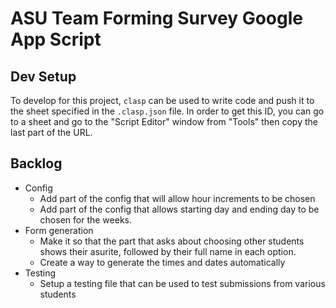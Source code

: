# ASU Team Forming Survey Google App Script

## Dev Setup

To develop for this project, `clasp` can be used to write code and push it to the sheet specified in the `.clasp.json` file. In order to get this ID, you can go to a sheet and go to the "Script Editor" window from "Tools" then copy the last part of the URL.

## Backlog

- Config
   - Add part of the config that will allow hour increments to be chosen
   - Add part of the config that allows starting day and ending day to be chosen for the weeks.
- Form generation
   - Make it so that the part that asks about choosing other students shows their asurite, followed by their full name in each option.
   - Create a way to generate the times and dates automatically
- Testing
   - Setup a testing file that can be used to test submissions from various students